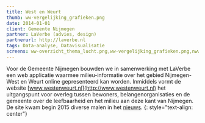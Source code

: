 ```yaml
---
title: West en Weurt
thumb: ww-vergelijking_grafieken.png
date: 2014-01-01
client: Gemeente Nijmegen
partner: LaVerbe (advies, design)
partnerurl: http://laverbe.nl
tags: Data-analyse, Datavisualisatie
screens: ww-overzicht_thema_lucht.png,ww-vergelijking_grafieken.png,nww_mobiliteit.png,Gelderlander_20_3_2015.png
---
```


Voor de Gemeente Nijmegen bouwden we in samenwerking met LaVerbe een web applicatie waarmee milieu-informatie over het gebied Nijmegen-West en Weurt online gepresenteerd kan worden. Inmiddels vormt de website [www.westenweurt.nl](http://www.westenweurt.nl) het uitgangspunt voor overleg tussen bewoners, belangenorganisaties en de gemeente over de leefbaarheid en het milieu aan deze kant van Nijmegen. De site kwam begin 2015 diverse malen in het [nieuws](#screen-gelderlander_20_3_2015.png).
{: style="text-align: center"}
